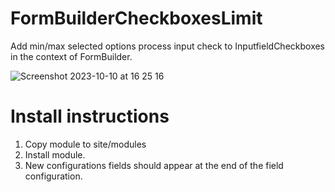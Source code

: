 # FormBuilderCheckboxesLimit
Add min/max selected options process input check to InputfieldCheckboxes in the context of FormBuilder.

![Screenshot 2023-10-10 at 16 25 16](https://github.com/elabx/FormBuilderCheckboxesLimit/assets/7674567/78286986-d309-48fc-b718-6d755df40f8f)


# Install instructions

1. Copy module to site/modules
2. Install module.
3. New configurations fields should appear at the end of the field configuration.

